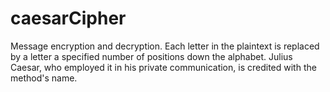 # caesarCipher
Message encryption and decryption.
 Each letter in the plaintext is replaced by a letter a specified number of positions down the alphabet. Julius Caesar, who employed it in his private communication, is credited with the method's name.
